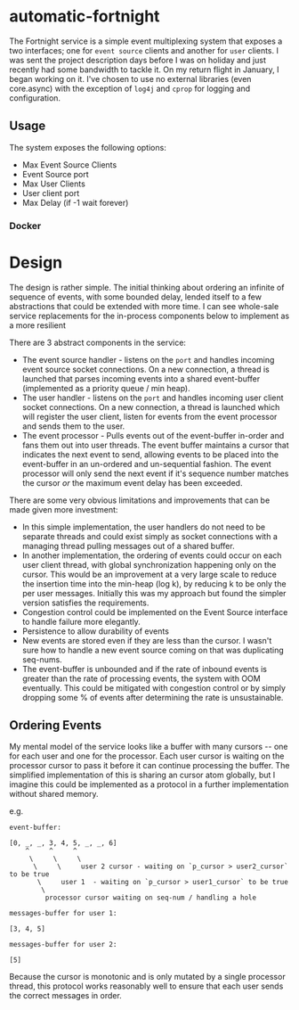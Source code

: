 # automatic-fortnight

The Fortnight service is a simple event multiplexing system that exposes a two interfaces; one for `event source` clients and another for `user` clients. I was sent the project description days before I was on holiday and just recently had some bandwidth to tackle it. On my return flight in January, I began working on it. I've chosen to use no external libraries (even core.async) with the exception of `log4j` and `cprop` for logging and configuration.

## Usage

The system exposes the following options:

* Max Event Source Clients
* Event Source port
* Max User Clients
* User client port
* Max Delay (if -1 wait forever)

### Docker
## 

# Design

The design is rather simple. The initial thinking about ordering an infinite of sequence of events, with some bounded delay, lended itself to a few abstractions that could be extended with more time. I can see whole-sale service replacements for the in-process components below to implement as a more resilient 

There are 3 abstract components in the service:

* The event source handler - listens on the `port` and handles incoming event source socket connections. On a new connection, a thread is launched that parses incoming events into a shared event-buffer (implemented as a priority queue / min heap).
* The user handler - listens on the `port` and handles incoming user client socket connections. On a new connection, a thread is launched which will register the user client, listen for events from the event processor and sends them to the user.
* The event processor - Pulls events out of the event-buffer in-order and fans them out into user threads. The event buffer maintains a cursor that indicates the next event to send, allowing events to be placed into the event-buffer in an un-ordered and un-sequential fashion. The event processor will only send the next event if it's sequence number matches the cursor _or_ the maximum event delay has been exceeded.

There are some very obvious limitations and improvements that can be made given more investment:

* In this simple implementation, the user handlers do not need to be separate threads and could exist simply as socket connections with a managing thread pulling messages out of a shared buffer. 
* In another implementation, the ordering of events could occur on each user client thread, with global synchronization happening only on the cursor. This would be an improvement at a very large scale to reduce the insertion time into the min-heap (log k), by reducing k to be only the per user messages. Initially this was my approach but found the simpler version satisfies the requirements.
* Congestion control could be implemented on the Event Source interface to handle failure more elegantly.
* Persistence to allow durability of events
* New events are stored even if they are less than the cursor. I wasn't sure how to handle a new event source coming on that was duplicating seq-nums.
* The event-buffer is unbounded and if the rate of inbound events is greater than the rate of processing events, the system with OOM eventually. This could be mitigated with congestion control or by simply dropping some % of events after determining the rate is unsustainable.


## Ordering Events

My mental model of the service looks like a buffer with many cursors -- one for each user and one for the processor. Each user cursor is waiting on the processor cursor to pass it before it can continue processing the buffer. The simplified implementation of this is sharing an cursor atom globally, but I imagine this could be implemented as a protocol in a further implementation without shared memory. 

e.g. 
```
event-buffer:

[0, _, _, 3, 4, 5, _, _, 6]
    ^     ^     ^
     \     \     \
      \     \     user 2 cursor - waiting on `p_cursor > user2_cursor` to be true
       \     user 1  - waiting on `p_cursor > user1_cursor` to be true
        \ 
         processor cursor waiting on seq-num / handling a hole

messages-buffer for user 1:

[3, 4, 5]

messages-buffer for user 2:

[5]

```

Because the cursor is monotonic and is only mutated by a single processor thread, this protocol works reasonably well to ensure that each user sends the correct messages in order.
